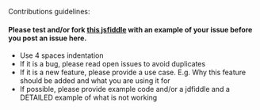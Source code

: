 Contributions guidelines:

#### Please test and/or fork [this jsfiddle](http://jsfiddle.net/d3wCU/) with an example of your issue before you post an issue here.

- Use 4 spaces indentation
- If it is a bug, please read open issues to avoid duplicates
- If it is a new feature, please provide a use case. E.g. Why this feature should be added and what you are using it for
- If possible, please provide example code and/or a jdfiddle and a DETAILED example of what is not working
